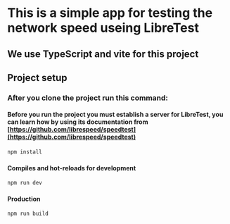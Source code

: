 # This is a simple app for testing the network speed useing LibreTest

## We use TypeScript and vite for this project

## Project setup

### After you clone the project run this command:

#### Before you run the project you must establish a server for LibreTest, you can learn how by using its documentation from [https://github.com/librespeed/speedtest](https://github.com/librespeed/speedtest)

```sh
npm install
```

#### Compiles and hot-reloads for development

```sh
npm run dev
```

#### Production

```sh
npm run build
```

